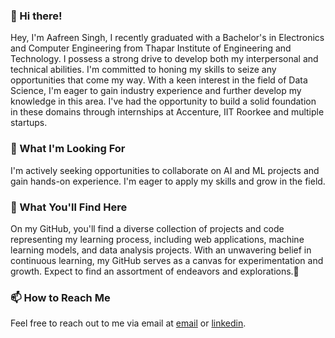 <!---
Aafreen2603/Aafreen2603 is a ✨ special ✨ repository because its `README.md` (this file) appears on your GitHub profile.
You can click the Preview link to take a look at your changes.
--->

### 👋 Hi there! 
Hey, I'm Aafreen Singh, I recently graduated with a Bachelor's in Electronics and Computer Engineering from Thapar Institute of Engineering and Technology. I possess a strong drive to develop both my interpersonal and technical abilities. I'm committed to honing my skills to seize any opportunities that come my way. With a keen interest in the field of Data Science, I'm eager to gain industry experience and further develop my knowledge in this area. I've had the opportunity to build a solid foundation in these domains through internships at Accenture, IIT Roorkee and multiple startups.

### 🎯 What I'm Looking For
I'm actively seeking opportunities to collaborate on AI and ML projects and gain hands-on experience. I'm eager to apply my skills and grow in the field.

### 🌟 What You'll Find Here
On my GitHub, you'll find a diverse collection of projects and code representing my learning process, including web applications, machine learning models, and data analysis projects.
With an unwavering belief in continuous learning, my GitHub serves as a canvas for experimentation and growth. Expect to find an assortment of endeavors and explorations.💫

### 📫 How to Reach Me
Feel free to reach out to me via email at [email](aafreensingh26@gmail.com) or [linkedin](https://www.linkedin.com/in/aafreen-singh/).



